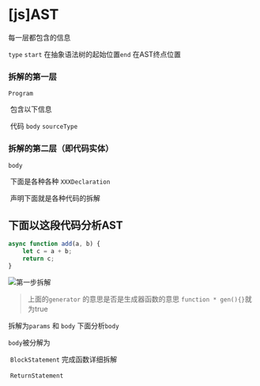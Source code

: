 # \[js\]AST

每一层都包含的信息

`type` `start` 在抽象语法树的起始位置`end` 在AST终点位置

### 拆解的第一层

`Program`

​ 包含以下信息

​ 代码 `body` `sourceType`

### 拆解的第二层（即代码实体）

`body`

​ 下面是各种各种 `XXXDeclaration`

​ 声明下面就是各种代码的拆解

## 下面以这段代码分析AST

```javascript
async function add(a, b) {
    let c = a + b;
    return c;
}
```

![&#x7B2C;&#x4E00;&#x6B65;&#x62C6;&#x89E3;](https://zoulam-pic-repo.oss-cn-beijing.aliyuncs.com/img/image-20200924102801144.png)

> 上面的`generator` 的意思是否是生成器函数的意思 `function * gen(){}`就为true

拆解为`params` 和 `body` 下面分析`body`

`body`被分解为

​ `BlockStatement` 完成函数详细拆解

​ `ReturnStatement`

